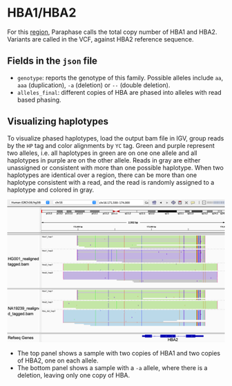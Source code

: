 # HBA1/HBA2

For this [region](https://www.ncbi.nlm.nih.gov/books/NBK1435/), Paraphase calls the total copy number of HBA1 and HBA2. Variants are called in the VCF, against HBA2 reference sequence.

## Fields in the `json` file

- `genotype`: reports the genotype of this family. Possible alleles include `aa`, `aaa` (duplication), `-a` (deletion) or `--` (double deletion).
- `alleles_final`: different copies of HBA are phased into alleles with read based phasing. 

## Visualizing haplotypes

To visualize phased haplotypes, load the output bam file in IGV, group reads by the `HP` tag and color alignments by `YC` tag. Green and purple represent two alleles, i.e. all haplotypes in green are on one one allele and all haplotypes in purple are on the other allele. Reads in gray are either unassigned or consistent with more than one possible haplotype. When two haplotypes are identical over a region, there can be more than one haplotype consistent with a read, and the read is randomly assigned to a haplotype and colored in gray. 

![HBA example](figures/HBA.png)

- The top panel shows a sample with two copies of HBA1 and two copies of HBA2, one on each allele. 
- The bottom panel shows a sample with a `-a` allele, where there is a deletion, leaving only one copy of HBA.
